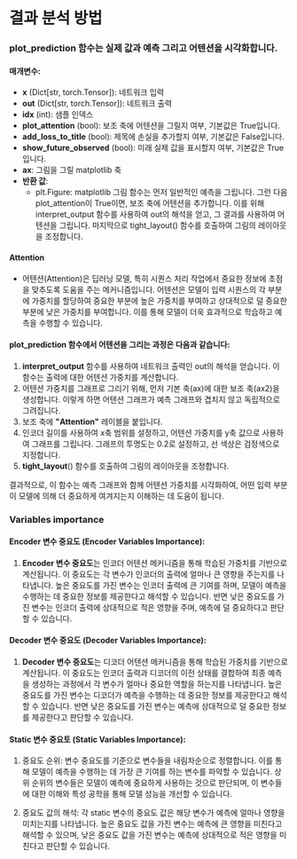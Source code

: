 # 결과 분석 방법

### plot_prediction 함수는 실제 값과 예측 그리고 어텐션을 시각화합니다.

#### 매개변수:
  - **x** (Dict[str, torch.Tensor]): 네트워크 입력
  - **out** (Dict[str, torch.Tensor]): 네트워크 출력
  - **idx** (int): 샘플 인덱스
  - **plot_attention** (bool): 보조 축에 어텐션을 그릴지 여부, 기본값은 True입니다.
  - **add_loss_to_title** (bool): 제목에 손실을 추가할지 여부, 기본값은 False입니다.
  - **show_future_observed** (bool): 미래 실제 값을 표시할지 여부, 기본값은 True입니다.
  - **ax**: 그림을 그릴 matplotlib 축
  - **반환 값**:
    - plt.Figure: matplotlib 그림 함수는 먼저 일반적인 예측을 그립니다. 그런 다음 plot_attention이 True이면, 보조 축에 어텐션을 추가합니다. 
      이를 위해 interpret_output 함수를 사용하여 out의 해석을 얻고, 그 결과를 사용하여 어텐션을 그립니다. 마지막으로 tight_layout() 함수를 호출하여 그림의 레이아웃을 조정합니다.

#### Attention
  - 어텐션(Attention)은 딥러닝 모델, 특히 시퀀스 처리 작업에서 중요한 정보에 초점을 맞추도록 도움을 주는 메커니즘입니다.
    어텐션은 모델이 입력 시퀀스의 각 부분에 가중치를 할당하여 중요한 부분에 높은 가중치를 부여하고 상대적으로 덜 중요한 부분에 낮은 가중치를 부여합니다. 
    이를 통해 모델이 더욱 효과적으로 학습하고 예측을 수행할 수 있습니다.

#### plot_prediction 함수에서 어텐션을 그리는 과정은 다음과 같습니다:

  1. **interpret_output** 함수를 사용하여 네트워크 출력인 out의 해석을 얻습니다. 이 함수는 출력에 대한 어텐션 가중치를 계산합니다.
  2. 어텐션 가중치를 그래프로 그리기 위해, 먼저 기본 축(ax)에 대한 보조 축(ax2)을 생성합니다. 이렇게 하면 어텐션 그래프가 예측 그래프와 겹치지 않고 독립적으로 그려집니다.
  3. 보조 축에 **"Attention"** 레이블을 붙입니다.
  4. 인코더 길이를 사용하여 x축 범위를 설정하고, 어텐션 가중치를 y축 값으로 사용하여 그래프를 그립니다. 그래프의 투명도는 0.2로 설정하고, 선 색상은 검정색으로 지정합니다.
  5. **tight_layout**() 함수를 호출하여 그림의 레이아웃을 조정합니다.

  결과적으로, 이 함수는 예측 그래프와 함께 어텐션 가중치를 시각화하여, 어떤 입력 부분이 모델에 의해 더 중요하게 여겨지는지 이해하는 데 도움이 됩니다.
  
### Variables importance
#### Encoder 변수 중요도 (Encoder Variables Importance):
  1. **Encoder 변수 중요도**는 인코더 어텐션 메커니즘을 통해 학습된 가중치를 기반으로 계산됩니다. 이 중요도는 각 변수가 인코더의 출력에 얼마나 큰 영향을 주는지를 나타냅니다. 높은 중요도를 가진 변수는 인코더 출력에 큰 기여를 하며, 모델이 예측을 수행하는 데 중요한 정보를 제공한다고 해석할 수 있습니다. 반면 낮은 중요도를 가진 변수는 인코더 출력에 상대적으로 적은 영향을 주며, 예측에 덜 중요하다고 판단할 수 있습니다.

#### Decoder 변수 중요도 (Decoder Variables Importance):
  1. **Decoder 변수 중요도**는 디코더 어텐션 메커니즘을 통해 학습된 가중치를 기반으로 계산됩니다. 이 중요도는 인코더 출력과 디코더의 이전 상태를 결합하여 최종 예측을 생성하는 과정에서 각 변수가 얼마나 중요한 역할을 하는지를 나타냅니다. 높은 중요도를 가진 변수는 디코더가 예측을 수행하는 데 중요한 정보를 제공한다고 해석할 수 있습니다. 반면 낮은 중요도를 가진 변수는 예측에 상대적으로 덜 중요한 정보를 제공한다고 판단할 수 있습니다.

#### Static 변수 중요토 (Static Variables Importance):
  1. 중요도 순위: 변수 중요도를 기준으로 변수들을 내림차순으로 정렬합니다. 이를 통해 모델이 예측을 수행하는 데 가장 큰 기여를 하는 변수를 파악할 수 있습니다. 상위 순위의 변수들은 모델이 예측에 중요하게 사용하는 것으로 판단되며, 이 변수들에 대한 이해와 특성 공학을 통해 모델 성능을 개선할 수 있습니다.

  2. 중요도 값의 해석: 각 static 변수의 중요도 값은 해당 변수가 예측에 얼마나 영향을 미치는지를 나타냅니다. 높은 중요도 값을 가진 변수는 예측에 큰 영향을 미친다고 해석할 수 있으며, 낮은 중요도 값을 가진 변수는 예측에 상대적으로 적은 영향을 미친다고 판단할 수 있습니다.
